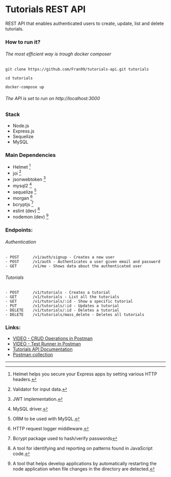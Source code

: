 # Tutorials REST API
REST API that enables authenticated users to create, update, list and delete tutorials.

### How to run it?
###### The most efficient way is trough docker composer
```
git clone https://github.com/Fran99/tutorials-api.git tutorials
```

```
cd tutorials
```

```
docker-compose up
```

###### The API is set to run on http://localhost:3000

### Stack
- Node.js
- Express.js
- Sequelize
- MySQL

### Main Dependencies 
- Helmet [^1]
- joi [^2]
- jsonwebtoken [^3]
- mysql2 [^4]
- sequelize [^5]
- morgan [^6]
- bcryptjs [^7]
- eslint (dev) [^8]
- nodemon (dev) [^9]

### Endpoints:

###### Authentication
```
- POST      /v1/auth/signup - Creates a new user
- POST      /v1/auth - Authenticates a user given email and password
- GET       /v1/me - Shows data about the authenticated user
```
###### Tutorials
```
- POST      /v1/tutorials - Creates a tutorial
- GET       /v1/tutorials - List all the tutorials
- GET       /v1/tutorials/:id - Show a specific tutorial
- PUT       /v1/tutorials/:id - Updates a tutorial
- DELETE    /v1/tutorials/:id - Deletes a tutorial
- DELETE    /v1/tutorials/mass_delete - Deletes all tutorials
```
### Links:
- [VIDEO - CRUD Operations in Postman](https://www.youtube.com/watch?v=SrKxb5bmM-A)
- [VIDEO - Test Runner in Postman](https://www.youtube.com/watch?v=z0-P6lOZFeQ)
- [Tutorials API Documentation](https://documenter.getpostman.com/view/5451117/2s93CExGdf)
- [Postman collection](api/collection-tutorials-rest-api.json)



---
[^1]: Helmet helps you secure your Express apps by setting various HTTP headers.
[^2]: Validator for input data.
[^3]: JWT implementation.
[^4]: MySQL driver.
[^5]: ORM to be used with MySQL.
[^6]: HTTP request logger middleware.
[^7]: Bcrypt package used to hash/verify passwords
[^8]: A tool for identifying and reporting on patterns found in JavaScript code.
[^9]: A tool that helps develop applications by automatically restarting the node application when file changes in the directory are detected.
